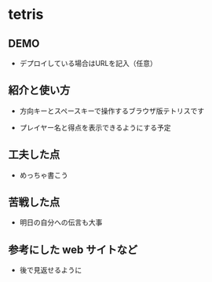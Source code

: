 # tetris

## DEMO

  - デプロイしている場合はURLを記入（任意）

## 紹介と使い方

  - 方向キーとスペースキーで操作するブラウザ版テトリスです  

  - プレイヤー名と得点を表示できるようにする予定  

## 工夫した点

  - めっちゃ書こう

## 苦戦した点

  - 明日の自分への伝言も大事

## 参考にした web サイトなど

  - 後で見返せるように